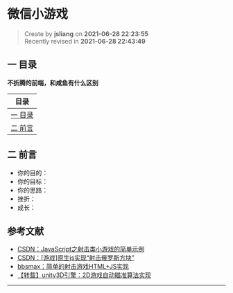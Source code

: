 微信小游戏
===

> Create by **jsliang** on **2021-06-28 22:23:55**  
> Recently revised in **2021-06-28 22:43:49**

<!-- 目录开始 -->
## 一 目录

**不折腾的前端，和咸鱼有什么区别**

| 目录 |
| --- |
| [一 目录](#chapter-one) |
| [二 前言](#chapter-two) |
<!-- 目录结束 -->

## 二 前言



* 你的目的：
* 你的目标：
* 你的思路：
* 挫折：
* 成长：

## 参考文献

* [CSDN：JavaScript之射击类小游戏的简单示例](https://blog.csdn.net/cighao/article/details/49429721)
* [CSDN：[游戏]原生js实现“射击俄罗斯方块”](https://blog.csdn.net/u013642500/article/details/113827446)
* [bbsmax：简单的射击游戏HTML+JS实现](https://www.bbsmax.com/A/RnJW2OPYzq/)
* [【转载】unity3D引擎：2D游戏自动瞄准算法实现](https://www.programminghunter.com/article/789753298/)

---


